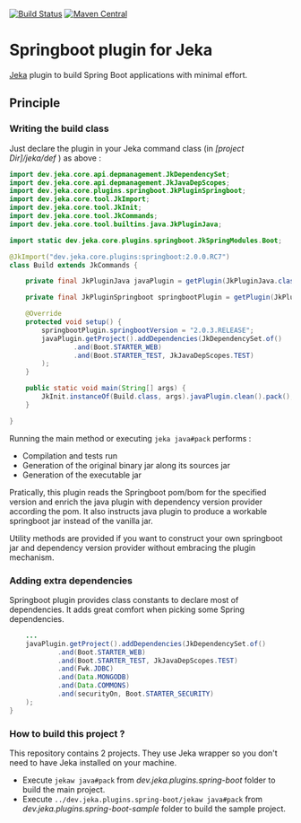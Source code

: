 [![Build Status](https://travis-ci.org/jerkar/springboot-plugin.svg?branch=master)](https://travis-ci.org/jerkar/springboot-plugin)
[![Maven Central](https://img.shields.io/maven-central/v/dev.jeka.plugins/springboot.svg?label=Maven%20Central)](https://search.maven.org/search?q=g:%22dev.jeka22%20AND%20a:%22springboot-plugin%22)

# Springboot plugin for Jeka

[Jeka](https://jeka.dev) plugin to build Spring Boot applications with minimal effort. <br/>
 
## Principle

### Writing the build class

Just declare the plugin in your Jeka command class (in _[project Dir]/jeka/def_ ) as above :

```java
import dev.jeka.core.api.depmanagement.JkDependencySet;
import dev.jeka.core.api.depmanagement.JkJavaDepScopes;
import dev.jeka.core.plugins.springboot.JkPluginSpringboot;
import dev.jeka.core.tool.JkImport;
import dev.jeka.core.tool.JkInit;
import dev.jeka.core.tool.JkCommands;
import dev.jeka.core.tool.builtins.java.JkPluginJava;

import static dev.jeka.core.plugins.springboot.JkSpringModules.Boot;

@JkImport("dev.jeka.core.plugins:springboot:2.0.0.RC7")
class Build extends JkCommands {

    private final JkPluginJava javaPlugin = getPlugin(JkPluginJava.class);

    private final JkPluginSpringboot springbootPlugin = getPlugin(JkPluginSpringboot.class); // Load springboot plugin.

    @Override
    protected void setup() {
        springbootPlugin.springbootVersion = "2.0.3.RELEASE";
        javaPlugin.getProject().addDependencies(JkDependencySet.of()
                .and(Boot.STARTER_WEB)
                .and(Boot.STARTER_TEST, JkJavaDepScopes.TEST)
        );
    }

    public static void main(String[] args) {
        JkInit.instanceOf(Build.class, args).javaPlugin.clean().pack();
    }

}
```

Running the main method or executing `jeka java#pack` performs :

* Compilation and tests run
* Generation of the original binary jar along its sources jar
* Generation of the executable jar

Pratically, this plugin reads the Springboot pom/bom for the specified version and enrich the java plugin with dependency version provider according the pom. It also instructs java plugin to produce a workable springboot jar instead of the vanilla jar. 

Utility methods are provided if you want to construct your own springboot jar and dependency version provider without embracing the plugin mechanism.

### Adding extra dependencies
 
Springboot plugin provides class constants to declare most of dependencies. 
It adds great comfort when picking some Spring dependencies.
 
```java
    ...
    javaPlugin.getProject().addDependencies(JkDependencySet.of()
            .and(Boot.STARTER_WEB)
            .and(Boot.STARTER_TEST, JkJavaDepScopes.TEST)
            .and(Fwk.JDBC)
            .and(Data.MONGODB)
            .and(Data.COMMONS)
            .and(securityOn, Boot.STARTER_SECURITY)    		  
    );    
}
```

### How to build this project ?

This repository contains 2 projects. They use Jeka wrapper so you don't need to have Jeka installed on your machine. 
* Execute `jekaw java#pack` from _dev.jeka.plugins.spring-boot_ folder to build the main project. 
* Execute `../dev.jeka.plugins.spring-boot/jekaw java#pack` from _dev.jeka.plugins.spring-boot-sample_ folder to build the sample project.
